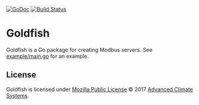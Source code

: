 [![GoDoc](https://godoc.org/github.com/AdvancedClimateSystems/goldfish?status.svg)](https://godoc.org/github.com/AdvancedClimateSystems/goldfish)
[![Build Status](https://travis-ci.org/AdvancedClimateSystems/goldfish.svg?branch=master)](https://travis-ci.org/AdvancedClimateSystems/goldfish)

# Goldfish

Goldfish is a Go package for creating Modbus servers. See
[example/main.go][example] for an example.

## License

Goldfish is licensed under [Mozilla Public License][mpl] © 2017 [Advanced
Climate Systems][acs].

[acs]: climotion.com
[example]: example/main.go
[mpl]: LICENSE
